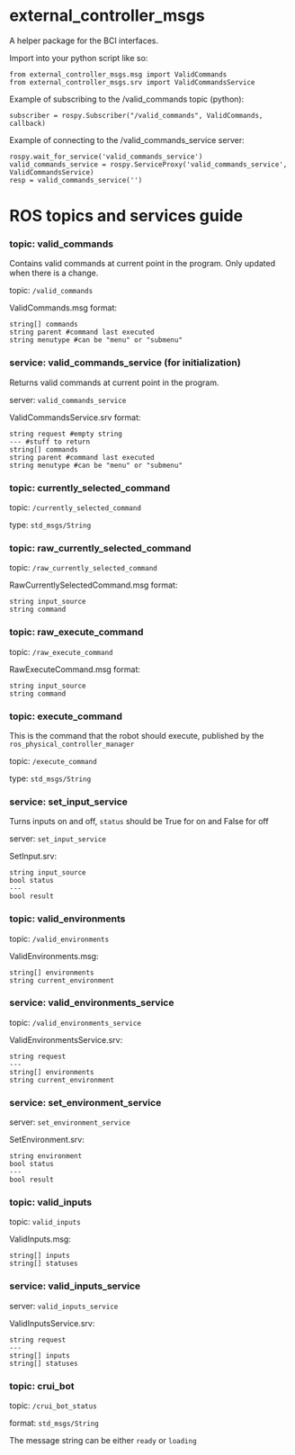 # external_controller_msgs
A helper package for the BCI interfaces.


Import into your python script like so:

    from external_controller_msgs.msg import ValidCommands
    from external_controller_msgs.srv import ValidCommandsService

Example of subscribing to the /valid_commands topic (python):

    subscriber = rospy.Subscriber("/valid_commands", ValidCommands, callback)

Example of connecting to the /valid_commands_service server:

    rospy.wait_for_service('valid_commands_service')
    valid_commands_service = rospy.ServiceProxy('valid_commands_service', ValidCommandsService)
    resp = valid_commands_service('')



# ROS topics and services guide

### topic: valid_commands
Contains valid commands at current point in the program. Only updated when there is a change.

topic: `/valid_commands`

ValidCommands.msg format:

    string[] commands
    string parent #command last executed
    string menutype #can be "menu" or "submenu"

### service: valid_commands_service (for initialization)
Returns valid commands at current point in the program.

server: `valid_commands_service`

ValidCommandsService.srv format:

    string request #empty string
    --- #stuff to return
    string[] commands
    string parent #command last executed
    string menutype #can be "menu" or "submenu"




### topic: currently_selected_command
topic: `/currently_selected_command`

type: `std_msgs/String`

### topic: raw_currently_selected_command
topic: `/raw_currently_selected_command`

RawCurrentlySelectedCommand.msg format:

    string input_source
    string command


### topic: raw_execute_command
topic: `/raw_execute_command`

RawExecuteCommand.msg format:

    string input_source
    string command

### topic: execute_command
This is the command that the robot should execute, published by the `ros_physical_controller_manager`

topic: `/execute_command`

type: `std_msgs/String`

### service: set_input_service
Turns inputs on and off, `status` should be True for on and False for off

server: `set_input_service`

SetInput.srv:

    string input_source
    bool status
    ---
    bool result

### topic: valid_environments
topic: `/valid_environments`

ValidEnvironments.msg:

    string[] environments
    string current_environment    

### service: valid_environments_service
topic: `/valid_environments_service`

ValidEnvironmentsService.srv:

    string request
    ---
    string[] environments
    string current_environment



### service: set_environment_service
server: `set_environment_service`

SetEnvironment.srv:

    string environment
    bool status
    ---
    bool result



### topic: valid_inputs
topic: `valid_inputs`

ValidInputs.msg:

    string[] inputs
    string[] statuses

### service: valid_inputs_service
server: `valid_inputs_service`

ValidInputsService.srv:

    string request
    ---
    string[] inputs
    string[] statuses

### topic: crui_bot
topic: `/crui_bot_status`

format: `std_msgs/String`

The message string can be either `ready` or `loading`
